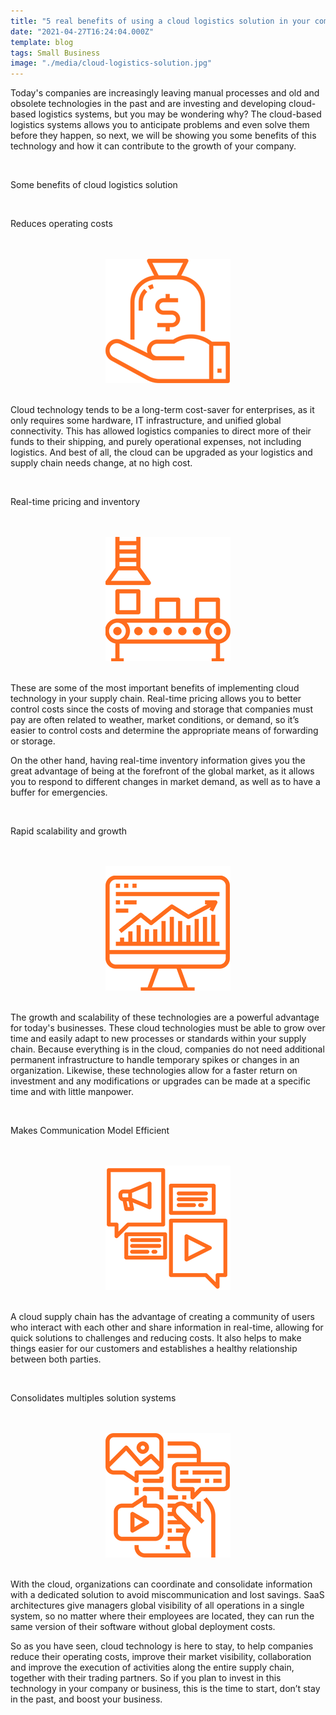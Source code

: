 ```yaml
---
title: "5 real benefits of using a cloud logistics solution in your company"
date: "2021-04-27T16:24:04.000Z"
template: blog
tags: Small Business
image: "./media/cloud-logistics-solution.jpg"
---
```


Today's companies are increasingly leaving manual processes and old and obsolete technologies in the past and are investing and developing cloud-based logistics systems, but you may be wondering why?  The cloud-based logistics systems allows you to anticipate problems and even solve them before they happen, so next, we will be showing you some benefits of this technology and how it can contribute to the growth of your company.  

<br>

<title-2>Some benefits of cloud logistics solution</title-2>

<br>

<title-3>Reduces operating costs</title-3>

<br>

<br>

<center>

<img src="./media/operating-cost.png">

</center>

<br>

Cloud technology tends to be a long-term cost-saver for enterprises, as it only requires some hardware, IT infrastructure, and unified global connectivity.  This has allowed logistics companies to direct more of their funds to their shipping, and purely operational expenses, not including logistics. And best of all, the cloud can be upgraded as your logistics and supply chain needs change, at no high cost. 

<br>

<title-3>Real-time pricing and inventory</title-3>

<br>

<br>

<center>

<img src="./media/pricing-and-inventory.png">

</center>

<br>

These are some of the most important benefits of implementing cloud technology in your supply chain. Real-time pricing allows you to better control costs since the costs of moving and storage that companies must pay are often related to weather, market conditions, or demand, so it’s easier to control costs and determine the appropriate means of forwarding or storage.  

On the other hand, having real-time inventory information gives you the great advantage of being at the forefront of the global market, as it allows you to respond to different changes in market demand, as well as to have a buffer for emergencies.  

<br>

<title-3>Rapid scalability and growth</title-3>

<br>

<br>

<center>

<img src="./media/scalability-and-growth.png">

</center>

<br>

The growth and scalability of these technologies are a powerful advantage for today's businesses. These cloud technologies must be able to grow over time and easily adapt to new processes or standards within your supply chain. Because everything is in the cloud, companies do not need additional permanent infrastructure to handle temporary spikes or changes in an organization.  Likewise, these technologies allow for a faster return on investment and any modifications or upgrades can be made at a specific time and with little manpower. 

<br>

<title-3>Makes Communication Model Efficient</title-3>

<br>

<br>

<center>

<img src="./media/communication-3.png">

</center>

<br>

A cloud supply chain has the advantage of creating a community of users who interact with each other and share information in real-time, allowing for quick solutions to challenges and reducing costs. It also helps to make things easier for our customers and establishes a healthy relationship between both parties.  

<br>

<title-3>Consolidates multiples solution systems</title-3>

<br>

<br>

<center>

<img src="./media/multiple-solution-system.png">

</center>

<br>

With the cloud, organizations can coordinate and consolidate information with a dedicated solution to avoid miscommunication and lost savings. SaaS architectures give managers global visibility of all operations in a single system, so no matter where their employees are located, they can run the same version of their software without global deployment costs.

So as you have seen, cloud technology is here to stay, to help companies reduce their operating costs, improve their market visibility, collaboration and improve the execution of activities along the entire supply chain, together with their trading partners.  So if you plan to invest in this technology in your company or business, this is the time to start, don’t stay in the past, and boost your business.  


